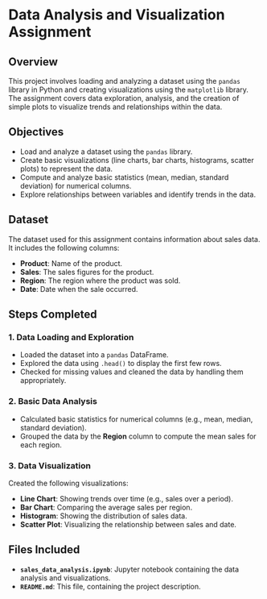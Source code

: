 # Data Analysis and Visualization Assignment

## Overview
This project involves loading and analyzing a dataset using the `pandas` library in Python and creating visualizations using the `matplotlib` library. The assignment covers data exploration, analysis, and the creation of simple plots to visualize trends and relationships within the data.

## Objectives
- Load and analyze a dataset using the `pandas` library.
- Create basic visualizations (line charts, bar charts, histograms, scatter plots) to represent the data.
- Compute and analyze basic statistics (mean, median, standard deviation) for numerical columns.
- Explore relationships between variables and identify trends in the data.

## Dataset
The dataset used for this assignment contains information about sales data. It includes the following columns:
- **Product**: Name of the product.
- **Sales**: The sales figures for the product.
- **Region**: The region where the product was sold.
- **Date**: Date when the sale occurred.

## Steps Completed

### 1. Data Loading and Exploration
- Loaded the dataset into a `pandas` DataFrame.
- Explored the data using `.head()` to display the first few rows.
- Checked for missing values and cleaned the data by handling them appropriately.

### 2. Basic Data Analysis
- Calculated basic statistics for numerical columns (e.g., mean, median, standard deviation).
- Grouped the data by the **Region** column to compute the mean sales for each region.

### 3. Data Visualization
Created the following visualizations:
- **Line Chart**: Showing trends over time (e.g., sales over a period).
- **Bar Chart**: Comparing the average sales per region.
- **Histogram**: Showing the distribution of sales data.
- **Scatter Plot**: Visualizing the relationship between sales and date.

## Files Included
- **`sales_data_analysis.ipynb`**: Jupyter notebook containing the data analysis and visualizations.
- **`README.md`**: This file, containing the project description.


